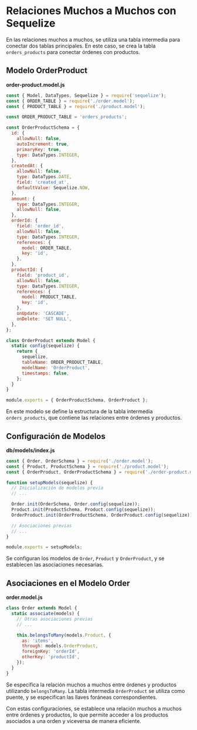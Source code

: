 # Relaciones Muchos a Muchos con Sequelize

En las relaciones muchos a muchos, se utiliza una tabla intermedia para conectar dos tablas principales. En este caso, se crea la tabla `orders_products` para conectar órdenes con productos.

## Modelo OrderProduct

**order-product.model.js**

```javascript
const { Model, DataTypes, Sequelize } = require('sequelize');
const { ORDER_TABLE } = require('./order.model');
const { PRODUCT_TABLE } = require('./product.model');

const ORDER_PRODUCT_TABLE = 'orders_products';

const OrderProductSchema = {
  id: {
    allowNull: false,
    autoIncrement: true,
    primaryKey: true,
    type: DataTypes.INTEGER,
  },
  createdAt: {
    allowNull: false,
    type: DataTypes.DATE,
    field: 'created_at',
    defaultValue: Sequelize.NOW,
  },
  amount: {
    type: DataTypes.INTEGER,
    allowNull: false,
  },
  orderId: {
    field: 'order_id',
    allowNull: false,
    type: DataTypes.INTEGER,
    references: {
      model: ORDER_TABLE,
      key: 'id',
    },
  },
  productId: {
    field: 'product_id',
    allowNull: false,
    type: DataTypes.INTEGER,
    references: {
      model: PRODUCT_TABLE,
      key: 'id',
    },
    onUpdate: 'CASCADE',
    onDelete: 'SET NULL',
  },
};

class OrderProduct extends Model {
  static config(sequelize) {
    return {
      sequelize,
      tableName: ORDER_PRODUCT_TABLE,
      modelName: 'OrderProduct',
      timestamps: false,
    };
  }
}

module.exports = { OrderProductSchema, OrderProduct };
```

En este modelo se define la estructura de la tabla intermedia `orders_products`, que contiene las relaciones entre órdenes y productos.

## Configuración de Modelos

**db/models/index.js**

```javascript
const { Order, OrderSchema } = require('./order.model');
const { Product, ProductSchema } = require('./product.model');
const { OrderProduct, OrderProductSchema } = require('./order-product.model');

function setupModels(sequelize) {
  // Inicialización de modelos previa
  // ...

  Order.init(OrderSchema, Order.config(sequelize));
  Product.init(ProductSchema, Product.config(sequelize));
  OrderProduct.init(OrderProductSchema, OrderProduct.config(sequelize));

  // Asociaciones previas
  // ...
}

module.exports = setupModels;
```

Se configuran los modelos de `Order`, `Product` y `OrderProduct`, y se establecen las asociaciones necesarias.

## Asociaciones en el Modelo Order

**order.model.js**

```javascript
class Order extends Model {
  static associate(models) {
    // Otras asociaciones previas
    // ...

    this.belongsToMany(models.Product, {
      as: 'items',
      through: models.OrderProduct,
      foreignKey: 'orderId',
      otherKey: 'productId',
    });
  }
}
```

Se especifica la relación muchos a muchos entre órdenes y productos utilizando `belongsToMany`. La tabla intermedia `OrderProduct` se utiliza como puente, y se especifican las llaves foráneas correspondientes.

Con estas configuraciones, se establece una relación muchos a muchos entre órdenes y productos, lo que permite acceder a los productos asociados a una orden y viceversa de manera eficiente.
